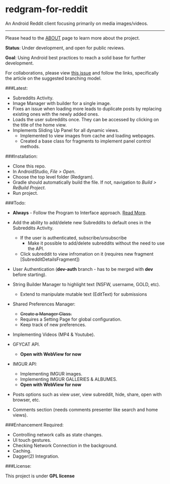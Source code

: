 # redgram-for-reddit
An Android Reddit client focusing primarily on media images/videos. 

--------------

Please head to the [ABOUT](/ABOUT.md) page to learn more about the project.

**Status**: Under development, and open for public reviews.

**Goal**: Using Android best practices to reach a solid base for further development.

For collaborations, please view [this issue](https://github.com/Redgram/redgram-for-reddit/issues/1) and follow the links, specifically the article on the suggested branching model.

###Latest:

- Subreddits Activity.
- Image Manager with builder for a single image.
- Fixes an issue when loading more leads to duplicate posts by replacing existing ones with the newly added ones.
- Loads the user subreddits once. They can be accessed by clicking on the title of the home view.
- Implements Sliding Up Panel for all dynamic views.
	- Implemented to view images from cache and loading webpages.
	- Created a base class for fragments to implement panel control methods.

###Installation:

- Clone this repo.
- In AndroidStudio, *File > Open*.
- Choose the top level folder (Redgram).
- Gradle should automatically build the file. If not, navigation to *Build > ReBuild Project*.
- Run project.

###Todo:

- **Always** - Follow the Program to Interface approach. [Read More](http://stackoverflow.com/questions/383947/what-does-it-mean-to-program-to-an-interface).

- Add the ability to add/delete new Subreddits to default ones in the Subreddits Activity.
	- If the user is authenticated, subscribe/unsubscribe
		- Make it possible to add/delete subreddits without the need to use the API.
	- Click subreddit to view infromation on it (requires new fragment [SubredditDetailsFragment])
- User Authentication (**dev-auth** branch - has to be merged with **dev** before starting).
- String Builder Manager to highlight text (NSFW, username, GOLD, etc).
	- Extend to manipulate mutable text (EditText) for submissions 
- Shared Preferences Manager:
	- <del>Create a Manager Class.
	- Requires a Setting Page for global configuration.
	- Keep track of new preferences.
- Implementing Videos (MP4 & Youtube).
- GFYCAT API.
	- **Open with WebView for now** 
- IMGUR API:
	- Implementing IMGUR images.
	- Implementing IMGUR GALLERIES & ALBUMES.
	-  **Open with WebView for now** 
- Posts options such as view user, view subreddit, hide, share, open with browser, etc.
- Comments section (needs comments presenter like search and home views).

###Enhancement Required:

- Controlling network calls as state changes.
- UI touch gestures.
- Checking Network Connection in the background.
- Caching.
- Dagger(2) Integration.

###License:

This project is under **GPL license**
